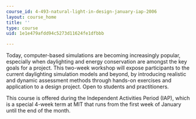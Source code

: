 ```yaml
---
course_id: 4-493-natural-light-in-design-january-iap-2006
layout: course_home
title: ''
type: course
uid: 1e1e479afdd94c5273d11624fe1dfbbb

---
```

Today, computer-based simulations are becoming increasingly popular, especially when daylighting and energy conservation are amongst the key goals for a project. This two-week workshop will expose participants to the current daylighting simulation models and beyond, by introducing realistic and dynamic assessment methods through hands-on exercises and application to a design project. Open to students and practitioners.

This course is offered during the Independent Activities Period (IAP), which is a special 4-week term at MIT that runs from the first week of January until the end of the month.
